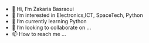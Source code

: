 - 👋 Hi, I’m Zakaria Basraoui
- 👀 I’m interested in Electronics,ICT, SpaceTech, Python
- 🌱 I’m currently learning Python 
- 💞️ I’m looking to collaborate on ...
- 📫 How to reach me ...

<!---
Zakariabs/Zakariabs is a ✨ special ✨ repository because its `README.md` (this file) appears on your GitHub profile.
You can click the Preview link to take a look at your changes.
--->
